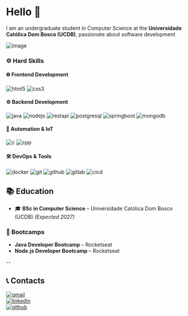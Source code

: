 # Hello 👋

I am an undergraduate student in Computer Science at the **Universidade Católica Dom Bosco (UCDB)**, passionate about software development



![image](https://github.com/user-attachments/assets/85cd5838-6022-4d11-b505-e9596d6abf2a)





### ⚙️ Hard Skills  

#### 🌐 Frontend Development
<div style="display: inline_block">
  <img align="center" alt="html5" src="https://img.shields.io/badge/HTML5-E34F26?style=for-the-badge&logo=html5&logoColor=white"/>
  <img align="center" alt="css3" src="https://img.shields.io/badge/CSS3-1572B6?style=for-the-badge&logo=css3&logoColor=white"/>
</div>


#### ⚙️ Backend Development
<div style="display: inline_block">
  <img align="center" alt="java" src="https://img.shields.io/badge/Java-ED8B00?style=for-the-badge&logo=openjdk&logoColor=white"/>
  <img align="center" alt="nodejs" src="https://img.shields.io/badge/Node.js-339933?style=for-the-badge&logo=nodedotjs&logoColor=white"/>
  <img align="center" alt="restapi" src="https://img.shields.io/badge/REST_API-FF6C37?style=for-the-badge&logo=postman&logoColor=white"/>
  <img align="center" alt="postgresql" src="https://img.shields.io/badge/PostgreSQL-316192?style=for-the-badge&logo=postgresql&logoColor=white"/>
  <img align="center" alt="springboot" src="https://img.shields.io/badge/Spring_Boot-6DB33F?style=for-the-badge&logo=springboot&logoColor=white"/>
  <img align="center" alt="mongodb" src="https://img.shields.io/badge/MongoDB-47A248?style=for-the-badge&logo=mongodb&logoColor=white"/>
</div>

#### 🤖 Automation & IoT
<div style="display: inline_block">
  <img align="center" alt="c" src="https://img.shields.io/badge/C-00599C?style=for-the-badge&logo=c&logoColor=white"/>
  <img align="center" alt="cpp" src="https://img.shields.io/badge/C%2B%2B-00599C?style=for-the-badge&logo=c%2B%2B&logoColor=white"/>
</div>

#### 🛠️ DevOps & Tools
<div style="display: inline_block">
  <img align="center" alt="docker" src="https://img.shields.io/badge/Docker-2496ED?style=for-the-badge&logo=docker&logoColor=white"/>
  <img align="center" alt="git" src="https://img.shields.io/badge/Git-F05032?style=for-the-badge&logo=git&logoColor=white"/>
  <img align="center" alt="github" src="https://img.shields.io/badge/GitHub-181717?style=for-the-badge&logo=github&logoColor=white"/>
  <img align="center" alt="gitlab" src="https://img.shields.io/badge/GitLab-FCA121?style=for-the-badge&logo=gitlab&logoColor=white"/>
  <img align="center" alt="cicd" src="https://img.shields.io/badge/CI/CD-FF6C37?style=for-the-badge&logo=githubactions&logoColor=white"/>
</div>



## 📚 Education

- 🎓 **BSc in Computer Science** – Universidade Católica Dom Bosco (UCDB) *(Expected 2027)*
### 🚀 Bootcamps

- **Java Developer Bootcamp** – Rocketseat
- **Node.js Developer Bootcamp** – Rocketseat

--

## 📞 Contacts

<a href="mailto:george.emannuelcarvalho@gmail.com" target="_blank">
  <img align="center" alt="gmail" src="https://img.shields.io/badge/Gmail-D14836?style=for-the-badge&logo=gmail&logoColor=white"/>
</a>

<br>

<a href="https://www.linkedin.com/in/george-guedes-124394224/" target="_blank">
  <img align="center" alt="linkedin" src="https://img.shields.io/badge/LinkedIn-0A66C2?style=for-the-badge&logo=linkedin&logoColor=white"/>
</a>

<br>

<a href="https://github.com/guedesgeorge" target="_blank">
  <img align="center" alt="github" src="https://img.shields.io/badge/GitHub-181717?style=for-the-badge&logo=github&logoColor=white"/>
</a>

